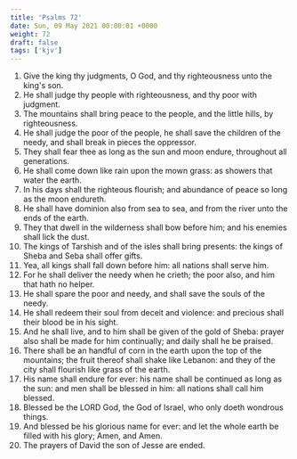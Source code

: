 ```yaml
---
title: 'Psalms 72'
date: Sun, 09 May 2021 00:00:01 +0000
weight: 72
draft: false
tags: ['kjv'] 
---
```


1. Give the king thy judgments, O God, and thy righteousness unto the king's son.
2. He shall judge thy people with righteousness, and thy poor with judgment.
3. The mountains shall bring peace to the people, and the little hills, by righteousness.
4. He shall judge the poor of the people, he shall save the children of the needy, and shall break in pieces the oppressor.
5. They shall fear thee as long as the sun and moon endure, throughout all generations.
6. He shall come down like rain upon the mown grass: as showers that water the earth.
7. In his days shall the righteous flourish; and abundance of peace so long as the moon endureth.
8. He shall have dominion also from sea to sea, and from the river unto the ends of the earth.
9. They that dwell in the wilderness shall bow before him; and his enemies shall lick the dust.
10. The kings of Tarshish and of the isles shall bring presents: the kings of Sheba and Seba shall offer gifts.
11. Yea, all kings shall fall down before him: all nations shall serve him.
12. For he shall deliver the needy when he crieth; the poor also, and him that hath no helper.
13. He shall spare the poor and needy, and shall save the souls of the needy.
14. He shall redeem their soul from deceit and violence: and precious shall their blood be in his sight.
15. And he shall live, and to him shall be given of the gold of Sheba: prayer also shall be made for him continually; and daily shall he be praised.
16. There shall be an handful of corn in the earth upon the top of the mountains; the fruit thereof shall shake like Lebanon: and they of the city shall flourish like grass of the earth.
17. His name shall endure for ever: his name shall be continued as long as the sun: and men shall be blessed in him: all nations shall call him blessed.
18. Blessed be the LORD God, the God of Israel, who only doeth wondrous things.
19. And blessed be his glorious name for ever: and let the whole earth be filled with his glory; Amen, and Amen.
20. The prayers of David the son of Jesse are ended.
